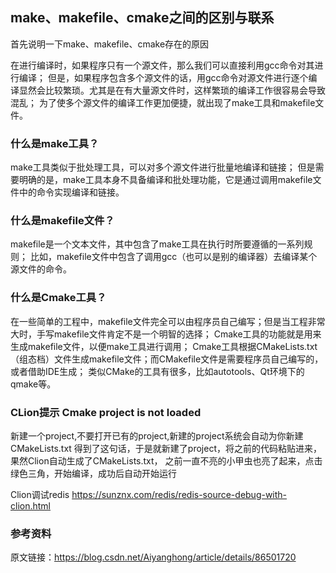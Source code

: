 ## make、makefile、cmake之间的区别与联系

首先说明一下make、makefile、cmake存在的原因

在进行编译时，如果程序只有一个源文件，那么我们可以直接利用gcc命令对其进行编译；
但是，如果程序包含多个源文件的话，用gcc命令对源文件进行逐个编译显然会比较繁琐。尤其是在有大量源文件时，这样繁琐的编译工作很容易会导致混乱；
为了使多个源文件的编译工作更加便捷，就出现了make工具和makefile文件。

### 什么是make工具？

make工具类似于批处理工具，可以对多个源文件进行批量地编译和链接；
但是需要明确的是，make工具本身不具备编译和批处理功能，它是通过调用makefile文件中的命令实现编译和链接。

### 什么是makefile文件？

makefile是一个文本文件，其中包含了make工具在执行时所要遵循的一系列规则；
比如，makefile文件中包含了调用gcc（也可以是别的编译器）去编译某个源文件的命令。

### 什么是Cmake工具？

在一些简单的工程中，makefile文件完全可以由程序员自己编写；但是当工程非常大时，手写makefile文件肯定不是一个明智的选择；
Cmake工具的功能就是用来生成makefile文件，以便make工具进行调用；
Cmake工具根据CMakeLists.txt（组态档）文件生成makefile文件；而CMakefile文件是需要程序员自己编写的，或者借助IDE生成；
类似CMake的工具有很多，比如autotools、Qt环境下的qmake等。

### CLion提示 Cmake project is not loaded
    
新建一个project,不要打开已有的project,新建的project系统会自动为你新建CMakeLists.txt
得到了这句话，于是就新建了project，将之前的代码粘贴进来，果然Clion自动生成了CMakeLists.txt，
之前一直不亮的小甲虫也亮了起来，点击绿色三角，开始编译，成功后自动开始运行

Clion调试redis https://sunznx.com/redis/redis-source-debug-with-clion.html

### 参考资料

原文链接：https://blog.csdn.net/Aiyanghong/article/details/86501720